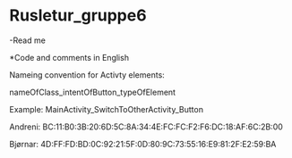 # Rusletur_gruppe6

-Read me

*Code and comments in English

Nameing convention for Activty elements:


nameOfClass_intentOfButton_typeOfElement

Example: MainActivity_SwitchToOtherActivity_Button 

Andreni: BC:11:B0:3B:20:6D:5C:8A:34:4E:FC:FC:F2:F6:DC:18:AF:6C:2B:00

Bjørnar: 4D:FF:FD:BD:0C:92:21:5F:0D:80:9C:73:55:16:E9:81:2F:E2:59:BA
